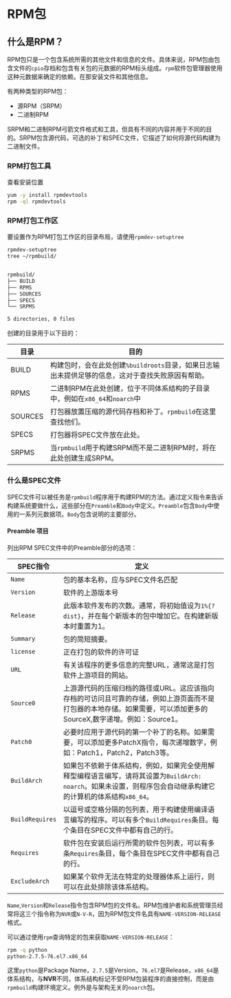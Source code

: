 # RPM包

## 什么是RPM？

RPM包只是一个包含系统所需的其他文件和信息的文件。具体来说，RPM包由包含文件的`cpio`存档和包含有关包的元数据的RPM标头组成。`rpm`软件包管理器使用这种元数据来确定的依赖。在那安装文件和其他信息。

有两种类型的RPM包：

- 源RPM（SRPM）
- 二进制RPM

SRPM和二进制RPM弓箭文件格式和工具，但具有不同的内容并用于不同的目的。SRPM包含源代码，可选的补丁和SPEC文件，它描述了如何将源代码构建为二进制文件。

### RPM打包工具

查看安装位置

```bash
yum -y install rpmdevtools
rpm -ql rpmdevtools
```

### RPM打包工作区

要设置作为RPM打包工作区的目录布局，请使用`rpmdev-setuptree`

```bash
rpmdev-setuptree
tree ~/rpmbuild/


rpmbuild/
├── BUILD
├── RPMS
├── SOURCES
├── SPECS
└── SRPMS

5 directories, 0 files

```

创建的目录用于以下目的：

| 目录    | 目的                                                         |
| ------- | ------------------------------------------------------------ |
| BUILD   | 构建包时，会在此处创建`%buildroots`目录，如果日志输出未提供足够的信息，这对于查找失败原因有帮助。 |
| RPMS    | 二进制RPM在此处创建，位于不同体系结构的子目录中，例如在`x86_64`和`noarch`中 |
| SOURCES | 打包器放置压缩的源代码存档和补丁。`rpmbuild`在这里查找他们。 |
| SPECS   | 打包器将SPEC文件放在此处。                                   |
| SRPMS   | 当`rpmbuild`用于构建SRPM而不是二进制RPM时，将在此处创建生成SRPM。 |

### 什么是SPEC文件

SPEC文件可以被任务是`rpmbuild`程序用于构建RPM的方法。通过定义指令来告诉构建系统要做什么，这些部分在`Preamble`和`Body`中定义。`Preamble`包含`Body`中使用的一系列元数据项。`Body`包含说明的主要部分。

#### Preamble 项目

列出RPM SPEC文件中的Preamble部分的选项：

| SPEC指令        | 定义                                                         |
| --------------- | ------------------------------------------------------------ |
| `Name`          | 包的基本名称，应与SPEC文件名匹配                             |
| `Version`       | 软件的上游版本号                                             |
| `Release`       | 此版本软件发布的次数。通常，将初始值设为`1%{?dist}`，并在每个新版本的包中增加它。在构建新版本时重置为1。 |
| `Summary`       | 包的简短摘要。                                               |
| `license`       | 正在打包的软件的许可证                                       |
| `URL`           | 有关该程序的更多信息的完整URL，通常这是打包软件上游项目的网站。 |
| `Source0`       | 上游源代码的压缩归档的路径或URL。这应该指向存档的可访问且可靠的存储，例如上游页面而不是打包器的本地存储。如果需要，可以添加更多的SourceX,数字递增。例如：Source1。 |
| `Patch0`        | 必要时应用于源代码的第一个补丁的名称。如果需要，可以添加更多PatchX指令，每次递增数字，例如：Patch1，Patch2，Patch3等。 |
| `BuildArch`     | 如果包不依赖于体系结构，例如，如果完全使用解释型编程语言编写，请将其设置为`BuildArch: noarch`。如果未设置，则程序包会自动继承构建它的计算机的体系结构`x86_64`。 |
| `BuildRequires` | 以逗号或空格分隔的包列表，用于构建使用编译语言编写的程序。可以有多个`BuildRequires`条目。每个条目在SPEC文件中都有自己的行。 |
| `Requires`      | 软件包在安装后运行所需的软件包列表，可以有多条`Requires`条目，每个条目在SPEC文件中都有自己的行。 |
| `ExcludeArch`   | 如果某个软件无法在特定的处理器体系上运行，则可以在此处排除该体系结构。 |

`Name`,`Version`和`Release`指令包含RPM包的文件名。RPM包维护者和系统管理员经常将这三个指令称为`NVR`或`N-V-R`，因为RPM包文件名具有`NAME-VERSION-RELEASE`格式。

可以通过使用`rpm`查询特定的包来获取`NAME-VERSION-RELEASE`：

```bash
rpm -q python
python-2.7.5-76.el7.x86_64
```

这里`python`是Package Name，`2.7.5`是Version，`76.el7`是Release，`x86_64`是体系结构，与**NVR**不同，体系结构标记不受RPM包装程序的直接控制，而是由`rpmbuild`构建环境定义。例外是与架构无关的`noarch`包。